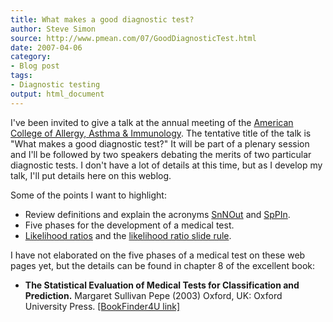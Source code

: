 ```yaml
---
title: What makes a good diagnostic test?
author: Steve Simon
source: http://www.pmean.com/07/GoodDiagnosticTest.html
date: 2007-04-06
category:
- Blog post
tags:
- Diagnostic testing
output: html_document
---
```

I\'ve been invited to give a talk at the annual meeting of the [American
College of Allergy, Asthma &
Immunology](../weblog2007/%20http:/www.acaai.org/). The tentative title
of the talk is \"What makes a good diagnostic test?\" It will be part of
a plenary session and I\'ll be followed by two speakers debating the
merits of two particular diagnostic tests. I don\'t have a lot of
details at this time, but as I develop my talk, I\'ll put details here
on this weblog.

Some of the points I want to highlight:

-   Review definitions and explain the acronyms
    [SnNOut](www.childrensmercy.org/definitions/sensitivity.htm) and
    [SpPIn](www.childrensmercy.org/definitions/specificity.htm).
-   Five phases for the development of a medical test.
-   [Likelihood
    ratios](www.childrensmercy.org/definitions/likelihood.htm) and the
    [likelihood ratio slide rule](../sliderule.asp).

I have not elaborated on the five phases of a medical test on these web
pages yet, but the details can be found in chapter 8 of the excellent
book:

-   **The Statistical Evaluation of Medical Tests for Classification and
    Prediction.** Margaret Sullivan Pepe (2003) Oxford, UK: Oxford
    University Press. [\[BookFinder4U
    link\]](http://www.bookfinder4u.com/detail/0198509847.html)
